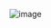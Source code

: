 ![image](https://github.com/rage147-OwO/instant-ngp/assets/96696114/d15cccd2-8f1d-443f-88fd-5ea49ca60824)
